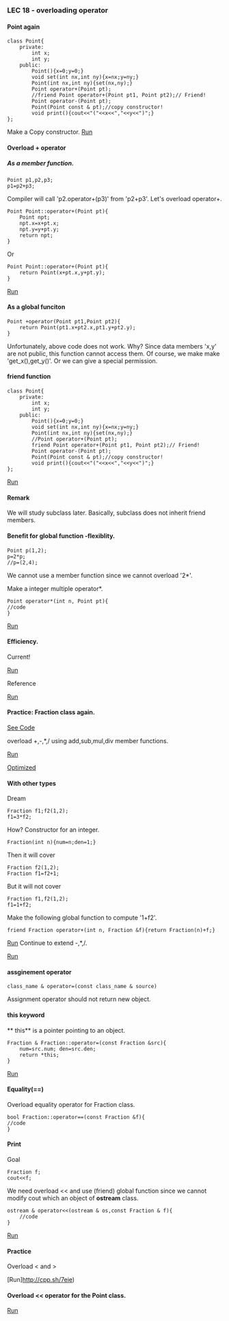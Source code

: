 ### LEC 18 - overloading operator

#### Point again
```
class Point{
    private:
        int x;
        int y;
    public:
        Point(){x=0;y=0;}
        void set(int nx,int ny){x=nx;y=ny;}
        Point(int nx,int ny){set(nx,ny);}
        Point operator+(Point pt);
        //friend Point operator+(Point pt1, Point pt2);// Friend!
        Point operator-(Point pt);
        Point(Point const & pt);//copy constructor!
        void print(){cout<<"("<<x<<","<<y<<")";}
};
```
Make a Copy constructor.
[Run](http://cpp.sh/9huw)


#### Overload + operator

##### As a member function.
```
Point p1,p2,p3;
p1=p2+p3;
```
Compiler will call 'p2.operator+(p3)' from  'p2+p3'. 
Let's overload operator+.
```
Point Point::operator+(Point pt){
    Point npt;
    npt.x=x+pt.x;
    npt.y=y+pt.y;
    return npt;
}
```
Or
```
Point Point::operator+(Point pt){
    return Point(x+pt.x,y+pt.y);
}
```
[Run](http://cpp.sh/232l)
#### As a global funciton
```
Point +operator(Point pt1,Point pt2){
    return Point(pt1.x+pt2.x,pt1.y+pt2.y);
}
```
Unfortunately, above code does not work. Why?
Since data members 'x,y' are not public, this function cannot access them.
Of course, we make make 'get_x(),get_y()'. Or we can give a special permission.

#### friend function
```
class Point{
    private:
        int x;
        int y;
    public:
        Point(){x=0;y=0;}
        void set(int nx,int ny){x=nx;y=ny;}
        Point(int nx,int ny){set(nx,ny);}
        //Point operator+(Point pt);
        friend Point operator+(Point pt1, Point pt2);// Friend!
        Point operator-(Point pt);
        Point(Point const & pt);//copy constructor!
        void print(){cout<<"("<<x<<","<<y<<")";}
};
```
[Run](http://cpp.sh/3tgb)

#### Remark
We will study subclass later. Basically, subclass does not inherit friend members.

#### Benefit for global function -flexiblity.
```
Point p(1,2);
p=2*p;
//p=(2,4);
```
We cannot use a member function since we cannot overload '2*'.

Make a integer multiple operator*.
```
Point operator*(int n, Point pt){
//code
}
```
[Run](http://cpp.sh/6ton)

#### Efficiency.
Current! 

[Run](http://cpp.sh/8ueu)

Reference

[Run](http://cpp.sh/2lyg)

#### Practice: Fraction class again.
[See Code](http://cpp.sh/4tic)

overload +,-,*,/ using add,sub,mul,div member functions.


[Run](http://cpp.sh/6wdh)

[Optimized](http://cpp.sh/5kf7)

#### With other types
Dream
```
Fraction f1;f2(1,2);
f1=3*f2;
```
How?
Constructor for an integer.
```
Fraction(int n){num=n;den=1;}
```
Then it will cover
```
Fraction f2(1,2);
Fraction f1=f2+1;
```
But it will not cover
```
Fraction f1,f2(1,2);
f1=1+f2;
```
Make the following global function to compute '1+f2'.
```
friend Fraction operator+(int n, Fraction &f){return Fraction(n)+f;}
```
[Run](http://cpp.sh/5vb5)
Continue to extend -,*,/.

[Run](http://cpp.sh/8ver)


#### assginement operator
```
class_name & operator=(const class_name & source)
```
Assignment operator should not return new object.

#### this keyword
** this** is a pointer pointing to an object.

```
Fraction & Fraction::operator=(const Fraction &src){
    num=src.num; den=src.den;
    return *this;
}
```
[Run](http://cpp.sh/3if4)

#### Equality(==)
Overload equality operator for Fraction class.
```
bool Fraction::operator==(const Fraction &f){
//code
}
```
#### Print
Goal
```
Fraction f;
cout<<f;
```
We need overload << and use (friend) global function since we cannot modify cout which an object of **ostream** class.
```
ostream & operator<<(ostream & os,const Fraction & f){
    //code
}
```
[Run](http://cpp.sh/3b6y)

#### Practice
Overload < and >

[Run]http://cpp.sh/7eie)

#### Overload << operator for the Point class.

[Run](http://cpp.sh/9fts)
